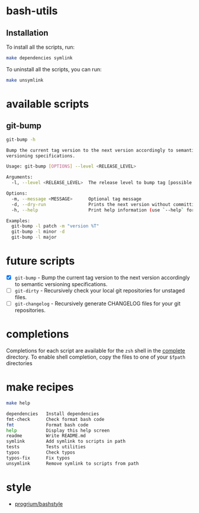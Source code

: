 # bash-utils

## Installation

To install all the scripts, run:

```sh
make dependencies symlink
```

To uninstall all the scripts, you can run:

```sh
make unsymlink
```

# available scripts

## git-bump

```sh
git-bump -h

Bump the current tag version to the next version accordingly to semantic
versioning specifications.

Usage: git-bump [OPTIONS] --level <RELEASE_LEVEL>

Arguments:
  -l, --level <RELEASE_LEVEL>  The release level to bump tag [possible values: patch, minor, major]

Options:
  -m, --message <MESSAGE>      Optional tag message
  -d, --dry-run                Prints the next version without committing anything
  -h, --help                   Print help information (use `--help` for more detail)

Examples:
  git-bump -l patch -m "version %T"
  git-bump -l minor -d
  git-bump -l major
```

# future scripts

- [x] `git-bump` - Bump the current tag version to the next version accordingly to
  semantic versioning specifications.
- [ ] `git-dirty` - Recursively check your local git repositories for unstaged files.
- [ ] `git-changelog` - Recursively generate CHANGELOG files for your git repositories.

# completions

Completions for each script are available for the `zsh` shell in the
[complete](https://github.com/rodmoioliveira/bash-utils/tree/main/complete) directory.
To enable shell completion, copy the files to one of your `$fpath` directories

# make recipes

```sh
make help

dependencies   Install dependencies
fmt-check      Check format bash code
fmt            Format bash code
help           Display this help screen
readme         Write README.md
symlink        Add symlink to scripts in path
tests          Tests utilities
typos          Check typos
typos-fix      Fix typos
unsymlink      Remove symlink to scripts from path
```

# style

- [progrium/bashstyle](https://gist.github.com/outro56/4a2403ae8fefdeb832a5)
